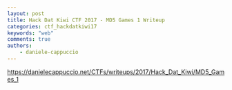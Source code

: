 ```yaml
---
layout: post
title: Hack Dat Kiwi CTF 2017 - MD5 Games 1 Writeup
categories: ctf_hackdatkiwi17
keywords: "web"
comments: true
authors:
    - daniele-cappuccio
---
```


<a href="https://danielecappuccio.net/CTFs/writeups/2017/Hack_Dat_Kiwi/MD5_Games_1">
    https://danielecappuccio.net/CTFs/writeups/2017/Hack_Dat_Kiwi/MD5_Games_1
</a>
